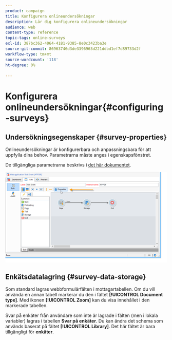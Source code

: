 ```yaml
---
product: campaign
title: Konfigurera onlineundersökningar
description: Lär dig konfigurera onlineundersökningar
audience: web
content-type: reference
topic-tags: online-surveys
exl-id: 387bc362-4064-4181-9385-8e0c3423ba3e
source-git-commit: 86963746d3de3396963d221ddbd1ef7d89733d2f
workflow-type: tm+mt
source-wordcount: '118'
ht-degree: 0%

---
```


# Konfigurera onlineundersökningar{#configuring-surveys}

## Undersökningsegenskaper {#survey-properties}

Onlineundersökningar är konfigurerbara och anpassningsbara för att uppfylla dina behov. Parametrarna måste anges i egenskapsfönstret.

De tillgängliga parametrarna beskrivs i [det här dokumentet](../../web/using/defining-web-forms-properties.md).

![](assets/s_ncs_admin_survey_properties_general.png)

## Enkätsdatalagring {#survey-data-storage}

Som standard lagras webbformulärfälten i mottagartabellen. Om du vill använda en annan tabell markerar du den i fältet **[!UICONTROL Document type]**. Med ikonen **[!UICONTROL Zoom]** kan du visa innehållet i den markerade tabellen.

Svar på enkäter från användare som inte är lagrade i fälten (men i lokala variabler) lagras i tabellen **Svar på enkäter**. Du kan ändra det schema som används baserat på fältet **[!UICONTROL Library]**. Det här fältet är bara tillgängligt för **enkäter**.
